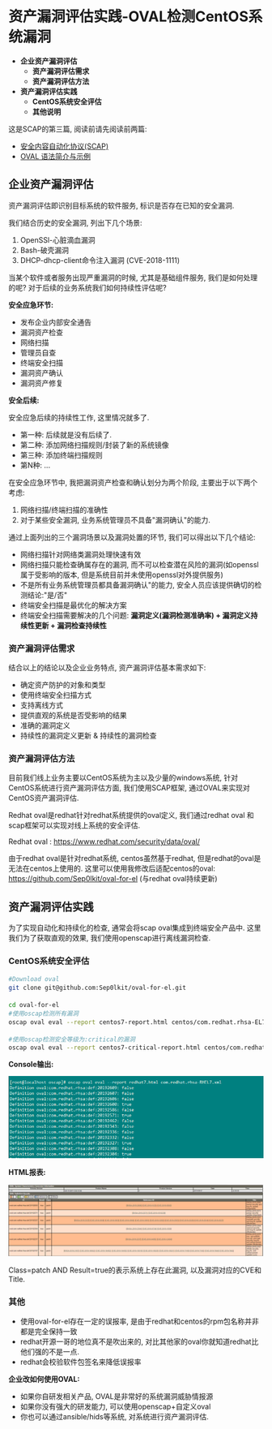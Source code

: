 

# 资产漏洞评估实践-OVAL检测CentOS系统漏洞

- **企业资产漏洞评估**
  - **资产漏洞评估需求**
  - **资产漏洞评估方法**
- **资产漏洞评估实践**
  - **CentOS系统安全评估**
  - **其他说明**

这是SCAP的第三篇, 阅读前请先阅读前两篇:

-	[安全内容自动化协议(SCAP)](https://github.com/Sep0lkit/Blog/issues/3)
-	[OVAL 语法简介与示例](https://github.com/Sep0lkit/Blog/issues/9)

## 企业资产漏洞评估

资产漏洞评估即识别目标系统的软件服务, 标识是否存在已知的安全漏洞.

我们结合历史的安全漏洞, 列出下几个场景:

1. OpenSSl-心脏滴血漏洞
2. Bash-破壳漏洞
3. DHCP-dhcp-client命令注入漏洞 (CVE-2018-1111)

当某个软件或者服务出现严重漏洞的时候, 尤其是基础组件服务, 我们是如何处理的呢? 对于后续的业务系统我们如何持续性评估呢? 

**安全应急环节:**

 -	发布企业内部安全通告
 -	漏洞资产检查
   - 网络扫描
   - 管理员自查
   - 终端安全扫描
 -	漏洞资产确认
 -	漏洞资产修复

**安全后续:**

安全应急后续的持续性工作, 这里情况就多了.

- 第一种: 后续就是没有后续了.
- 第二种: 添加网络扫描规则/封装了新的系统镜像
- 第三种: 添加终端扫描规则
- 第N种: ...

在安全应急环节中, 我把漏洞资产检查和确认划分为两个阶段, 主要出于以下两个考虑:

1. 网络扫描/终端扫描的准确性
2. 对于某些安全漏洞, 业务系统管理员不具备"漏洞确认"的能力.

通过上面列出的三个漏洞场景以及漏洞处置的环节, 我们可以得出以下几个结论:

- 网络扫描针对网络类漏洞处理快速有效
- 网络扫描只能检查确属存在的漏洞, 而不可以检查潜在风险的漏洞(如openssl属于受影响的版本, 但是系统目前并未使用openssl对外提供服务)
- 不是所有业务系统管理员都具备漏洞确认"的能力, 安全人员应该提供确切的检测结论:"是/否"
- 终端安全扫描是最优化的解决方案
- 终端安全扫描需要解决的几个问题:  **漏洞定义(漏洞检测准确率) + 漏洞定义持续性更新 +  漏洞检查持续性**

### 资产漏洞评估需求

结合以上的结论以及企业业务特点, 资产漏洞评估基本需求如下:

- 确定资产防护的对象和类型
- 使用终端安全扫描方式
- 支持离线方式
- 提供直观的系统是否受影响的结果
- 准确的漏洞定义
- 持续性的漏洞定义更新 & 持续性的漏洞检查

### 资产漏洞评估方法

目前我们线上业务主要以CentOS系统为主以及少量的windows系统,  针对CentOS系统进行资产漏洞评估方面, 我们使用SCAP框架, 通过OVAL来实现对CentOS资产漏洞评估. 

Redhat oval是redhat针对redhat系统提供的oval定义, 我们通过redhat oval 和 scap框架可以实现对线上系统的安全评估.

Redhat oval : https://www.redhat.com/security/data/oval/

由于redhat oval是针对redhat系统, centos虽然基于redhat, 但是redhat的oval是无法在centos上使用的. 这里可以使用我修改后适配centos的oval:  https://github.com/Sep0lkit/oval-for-el (与redhat oval持续更新)



## **资产漏洞评估实践**

为了实现自动化和持续化的检查,  通常会将scap oval集成到终端安全产品中.  这里我们为了获取直观的效果, 我们使用openscap进行离线漏洞检查.

### **CentOS系统安全评估**

```bash
#Download oval
git clone git@github.com:Sep0lkit/oval-for-el.git

cd oval-for-el
#使用oscap检测所有漏洞
oscap oval eval --report centos7-report.html centos/com.redhat.rhsa-EL7.xml

#使用oscap检测安全等级为:critical的漏洞
oscap oval eval --report centos7-critical-report.html centos/com.redhat.rhsa-EL7-Critical.xml 
```

**Console输出:**

![1567868259299](./_static/imgs/1567868259299.png)

**HTML报表:**

![1567868494515](./_static/imgs/1567868494515.png)

Class=patch AND Result=true的表示系统上存在此漏洞, 以及漏洞对应的CVE和Title. 

### **其他**

- 使用oval-for-el存在一定的误报率, 是由于redhat和centos的rpm包名称并非都是完全保持一致
- redhat开源一哥的地位真不是吹出来的, 对比其他家的oval你就知道redhat比他们强的不是一点.
- redhat会校验软件包签名来降低误报率

**企业改如何使用OVAL:**

- 如果你自研发相关产品, OVAL是非常好的系统漏洞威胁情报源
- 如果你没有强大的研发能力, 可以使用openscap+自定义oval
- 你也可以通过ansible/hids等系统, 对系统进行资产漏洞评估.

